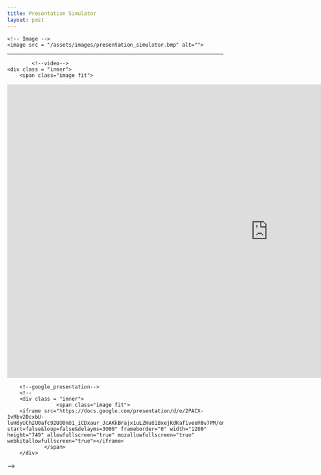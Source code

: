 ```yaml
---
title: Presentation Simulator
layout: post
---
```


<!-- Main -->
<div id="main">

	
	<!-- Image -->
	<image src = "/assets/images/presentation_simulator.bmp" alt="">  

<hr class="major" />
			
		
			<!--video-->
	<div class = "inner">
		<span class="image fit">
<iframe  width="1215" height="683" src="https://www.youtube.com/embed/xpadRdn1bqg" frameborder="0" allow="accelerometer; autoplay; encrypted-media; gyroscope; picture-in-picture" allowfullscreen></iframe>
			</span>										
	</div>
		
		
		<!--google_presentation-->
		<!--
		<div class = "inner">
					<span class="image fit">
		<iframe src="https://docs.google.com/presentation/d/e/2PACX-1vRbv2DcxbU-luHdyUCh2U0afc92UOOn01_iCDxaur_JcAKkBrajx1uLZHu81BxejKdKaf1veeR0v7PM/embed?start=false&loop=false&delayms=3000" frameborder="0" width="1280" height="749" allowfullscreen="true" mozallowfullscreen="true" webkitallowfullscreen="true"></iframe>
			  	</span>	
		</div>
-->